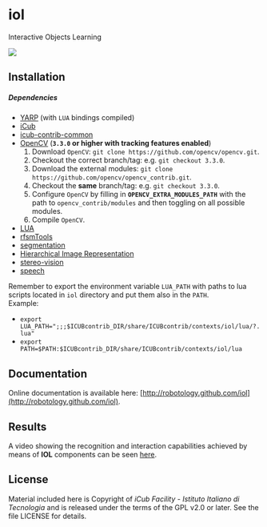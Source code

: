 iol
===

Interactive Objects Learning

<a href="https://zenhub.com"><img src="https://raw.githubusercontent.com/ZenHubIO/support/master/zenhub-badge.png"></a>

## Installation

##### Dependencies
- [YARP](https://github.com/robotology/yarp) (with `LUA` bindings compiled)
- [iCub](https://github.com/robotology/icub-main)
- [icub-contrib-common](https://github.com/robotology/icub-contrib-common)
- [OpenCV](http://opencv.org/downloads.html) (**`3.3.0` or higher with tracking features enabled**)
    1. Download `OpenCV`: `git clone https://github.com/opencv/opencv.git`.
    2. Checkout the correct branch/tag: e.g. `git checkout 3.3.0`.
    3. Download the external modules: `git clone https://github.com/opencv/opencv_contrib.git`.
    4. Checkout the **same** branch/tag: e.g. `git checkout 3.3.0`.
    5. Configure `OpenCV` by filling in **`OPENCV_EXTRA_MODULES_PATH`** with the path to `opencv_contrib/modules` and then toggling on all possible modules.
    6. Compile `OpenCV`.
- [LUA](http://wiki.icub.org/yarpdoc/yarp_swig.html#yarp_swig_lua)
- [rfsmTools](https://github.com/robotology/rfsmTools)
- [segmentation](https://github.com/robotology/segmentation)
- [Hierarchical Image Representation](https://github.com/robotology/himrep)
- [stereo-vision](https://github.com/robotology/stereo-vision)
- [speech](https://github.com/robotology/speech)

Remember to export the environment variable `LUA_PATH` with paths to lua scripts
located in `iol` directory and put them also in the `PATH`.<br>
Example:
- `export LUA_PATH=";;;$ICUBcontrib_DIR/share/ICUBcontrib/contexts/iol/lua/?.lua"`
- `export PATH=$PATH:$ICUBcontrib_DIR/share/ICUBcontrib/contexts/iol/lua`

## Documentation

Online documentation is available here: [http://robotology.github.com/iol](http://robotology.github.com/iol).

## Results

A video showing the recognition and interaction capabilities achieved by means
of **IOL** components can be seen [here](https://www.youtube.com/watch?v=ghUFweqm7W8).

## License

Material included here is Copyright of _iCub Facility - Istituto Italiano di
Tecnologia_ and is released under the terms of the GPL v2.0 or later.
See the file LICENSE for details.
